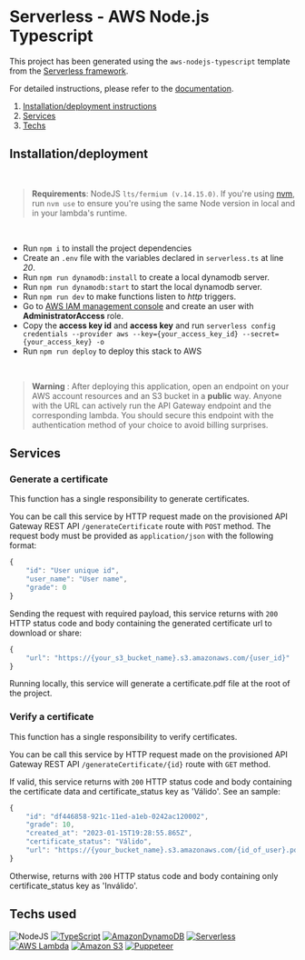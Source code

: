 # Serverless - AWS Node.js Typescript

This project has been generated using the `aws-nodejs-typescript` template from the [Serverless framework](https://www.serverless.com/).

For detailed instructions, please refer to the [documentation](https://www.serverless.com/framework/docs/providers/aws/).


1. [Installation/deployment instructions](#Installation/deployment)
2. [Services](#Services)
3. [Techs](#techs-used)


## Installation/deployment

</br>

> **Requirements**: NodeJS `lts/fermium (v.14.15.0)`. If you're using [nvm](https://github.com/nvm-sh/nvm), run `nvm use` to ensure you're using the same Node version in local and in your lambda's runtime.

</br>


- Run `npm i` to install the project dependencies
- Create an `.env` file with the variables declared in `serverless.ts` at line *20*.
- Run `npm run dynamodb:install` to create a local dynamodb server.
- Run `npm run dynamodb:start` to start the local dynamodb server.
- Run `npm run dev` to make functions listen to _http_ triggers.
- Go to [AWS IAM management console](https://aws.amazon.com/pt/iam/) and create an user with **AdministratorAccess** role.
- Copy the **access key id** and **access key** and run `serverless config credentials --provider aws --key={your_access_key_id} --secret={your_access_key} -o`
- Run `npm run deploy` to deploy this stack to AWS

</br>

> **Warning** : After deploying this application, open an endpoint on your AWS account resources and an S3 bucket in a **public** way. Anyone with the URL can actively run the API Gateway endpoint and the corresponding lambda. You should secure this endpoint with the authentication method of your choice to avoid billing surprises.

## Services

### Generate a certificate

This function has a single responsibility to generate certificates. 

You can be call this service by  HTTP request  made on the provisioned API Gateway REST API `/generateCertificate` route with `POST` method. 
The request body must be provided as `application/json` with the following format:

```TypeScript
{
    "id": "User unique id",
    "user_name": "User name",
    "grade": 0
}
```

Sending the request with required payload, this service returns with `200` HTTP status code and body containing the generated certificate url to download or share:

```TypeScript
{
    "url": "https://{your_s3_bucket_name}.s3.amazonaws.com/{user_id}"
}
```

Running locally, this service will generate a certificate.pdf file at the root of the project.

### Verify a certificate

This function has a single responsibility to verify certificates. 

You can be call this service by  HTTP request  made on the provisioned API Gateway REST API `/generateCertificate/{id}` route with `GET` method.

If valid, this service returns with `200` HTTP status code and body containing the certificate data and certificate_status key as 'Válido'. See an sample:

```TypeScript
{
    "id": "df446858-921c-11ed-a1eb-0242ac120002",
    "grade": 10,
    "created_at": "2023-01-15T19:28:55.865Z",
    "certificate_status": "Válido",
    "url": "https://{your_bucket_name}.s3.amazonaws.com/{id_of_user}.pdf"
}
```

Otherwise, returns with `200` HTTP status code and body containing only certificate_status key as 'Inválido'.

## Techs used

![NodeJS](https://img.shields.io/badge/node.js-6DA55F?style=for-the-badge&logo=node.js&logoColor=white)
[![TypeScript](https://img.shields.io/badge/typescript-%23007ACC.svg?style=for-the-badge&logo=typescript&logoColor=white)](https://www.typescriptlang.org/)
[![AmazonDynamoDB](https://img.shields.io/badge/Amazon%20DynamoDB-4053D6?style=for-the-badge&logo=Amazon%20DynamoDB&logoColor=white)](https://aws.amazon.com/pt/dynamodb/)
[![Serverless](https://img.shields.io/badge/Serverless-black?style=for-the-badge&logo=Serverless)](https://serverless.com)
[![AWS Lambda](https://img.shields.io/badge/AWS_Lambda-f8991d?style=for-the-badge&logo=AWS+Lambda&logoColor=white)](https://aws.amazon.com/pt/lambda/)
[![Amazon S3](https://img.shields.io/badge/Amazon_S3-red?style=for-the-badge&logo=Amazon+S3&logoColor=white)](https://aws.amazon.com/pt/s3/?nc2=h_ql_prod_fs_s3)
[![Puppeteer](https://img.shields.io/badge/Puppeteer-white?style=for-the-badge&logo=Puppeteer)](https://pptr.dev/)
